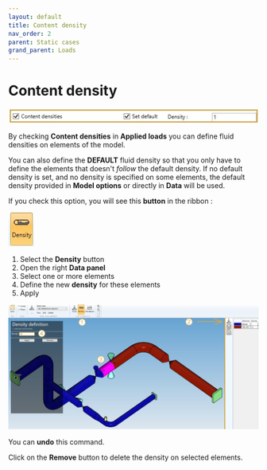 ```yaml
---
layout: default
title: Content density
nav_order: 2
parent: Static cases
grand_parent: Loads
---
```


# Content density

![Image](../../Images/Static13.jpg)

By checking **Content densities** in **Applied loads** you can define fluid densities on elements of the model.

You can also define the **DEFAULT** fluid density so that you only have to define the elements that doesn't *follow* the default density. If no default density is set, and no density is specified on some elements, the default density provided in **Model options** or directly in **Data** will be used.

If you check this option, you will see this **button** in the ribbon :

![Image](../../Images/Static5.jpg)

1. Select the **Density** button
2. Open the right **Data panel**
3. Select one or more elements
4. Define the new **density** for these elements
5. Apply

![Image](../../Images/Static6.jpg)

You can **undo** this command.

Click on the **Remove** button to delete the density on selected elements.
